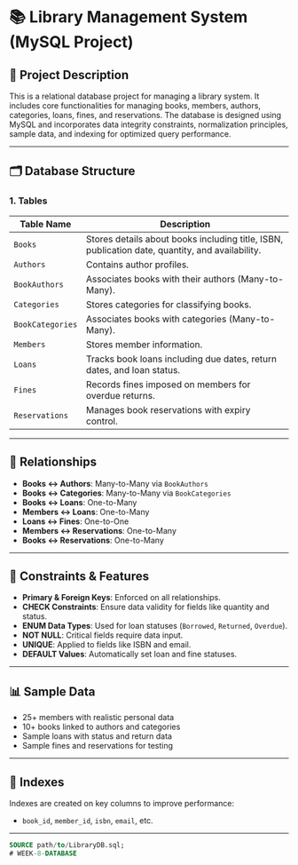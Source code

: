 # 📚 Library Management System (MySQL Project)

## 📝 Project Description

This is a relational database project for managing a library system. It includes core functionalities for managing books, members, authors, categories, loans, fines, and reservations. The database is designed using MySQL and incorporates data integrity constraints, normalization principles, sample data, and indexing for optimized query performance.

---

## 🗂️ Database Structure

### 1. **Tables**

| Table Name        | Description |
|-------------------|-------------|
| `Books`           | Stores details about books including title, ISBN, publication date, quantity, and availability. |
| `Authors`         | Contains author profiles. |
| `BookAuthors`     | Associates books with their authors (Many-to-Many). |
| `Categories`      | Stores categories for classifying books. |
| `BookCategories`  | Associates books with categories (Many-to-Many). |
| `Members`         | Stores member information. |
| `Loans`           | Tracks book loans including due dates, return dates, and loan status. |
| `Fines`           | Records fines imposed on members for overdue returns. |
| `Reservations`    | Manages book reservations with expiry control. |

---

## 🧱 Relationships

- **Books ↔ Authors**: Many-to-Many via `BookAuthors`
- **Books ↔ Categories**: Many-to-Many via `BookCategories`
- **Books ↔ Loans**: One-to-Many
- **Members ↔ Loans**: One-to-Many
- **Loans ↔ Fines**: One-to-One
- **Members ↔ Reservations**: One-to-Many
- **Books ↔ Reservations**: One-to-Many

---

## 🔐 Constraints & Features

- **Primary & Foreign Keys**: Enforced on all relationships.
- **CHECK Constraints**: Ensure data validity for fields like quantity and status.
- **ENUM Data Types**: Used for loan statuses (`Borrowed`, `Returned`, `Overdue`).
- **NOT NULL**: Critical fields require data input.
- **UNIQUE**: Applied to fields like ISBN and email.
- **DEFAULT Values**: Automatically set loan and fine statuses.

---

## 📊 Sample Data

- 25+ members with realistic personal data
- 10+ books linked to authors and categories
- Sample loans with status and return data
- Sample fines and reservations for testing

---

## 🧩 Indexes

Indexes are created on key columns to improve performance:
- `book_id`, `member_id`, `isbn`, `email`, etc.

---

```sql
SOURCE path/to/LibraryDB.sql;
# WEEK-8-DATABASE
